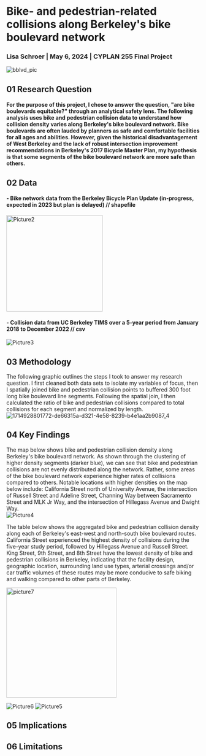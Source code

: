 # Bike- and pedestrian-related collisions along Berkeley's bike boulevard network
### Lisa Schroer | May 6, 2024 | CYPLAN 255 Final Project

![bblvd_pic](https://github.com/lisa-schroer/cp255-final-project/assets/157168522/c1f9f7fa-c059-49f4-b327-6ac8cc7ff707)

## 01 Research Question
#### For the purpose of this project, I chose to answer the question, "are bike boulevards equitable?" through an analytical safety lens. The following analysis uses bike and pedestrian collision data to understand how collision density varies along Berkeley's bike boulevard network. Bike boulevards are often lauded by planners as safe and comfortable facilities for all ages and abilities. However, given the historical disadvantagement of West Berkeley and the lack of robust intersection improvement recommendations in Berkeley's 2017 Bicycle Master Plan, my hypothesis is that some segments of the bike boulevard network are more safe than others.  

## 02 Data
#### - Bike network data from the Berkeley Bicycle Plan Update (in-progress, expected in 2023 but plan is delayed) // shapefile
<img width="251" alt="Picture2" src="https://github.com/lisa-schroer/cp255-final-project/assets/157168522/b7c0c183-cd41-4537-8500-d4b03d0fc389">

#### - Collision data from UC Berkeley TIMS over a 5-year period from January 2018 to December 2022 // csv
![Picture3](https://github.com/lisa-schroer/cp255-final-project/assets/157168522/8f5f4970-88cd-4093-99cf-6c7f3745a288)

## 03 Methodology
The following graphic outlines the steps I took to answer my research question. I first cleaned both data sets to isolate my variables of focus, then I spatially joined bike and pedestrian collision points to buffered 300 foot long bike boulevard line segments. Following the spatial join, I then calculated the ratio of bike and pedestrian collisions compared to total collisions for each segment and normalized by length. 
![1714928801772-de66315a-d321-4e58-8239-b4e1aa2b9087_4](https://github.com/lisa-schroer/cp255-final-project/assets/157168522/d5bf9182-43b0-45fd-b87b-6e11062e549b)

## 04 Key Findings
The map below shows bike and pedestrian collision density along Berkeley's bike boulevard network. As shown through the clustering of higher density segments (darker blue), we can see that bike and pedestrian collisions are not evenly distributed along the network. Rather, some areas of the bike boulevard network experience higher rates of collisions compared to others. Notable locations with higher densities on the map below include: California Street north of University Avenue, the intersection of Russell Street and Adeline Street, Channing Way between Sacramento Street and MLK Jr Way, and the intersection of Hillegass Avenue and Dwight Way.  
![Picture4](https://github.com/lisa-schroer/cp255-final-project/assets/157168522/2325ec35-b3ee-4e09-9838-a17958a90c52)

The table below shows the aggregated bike and pedestrian collision density along each of Berkeley's east-west and north-south bike boulevard routes. California Street experienced the highest density of collisions during the five-year study period, followed by Hillegass Avenue and Russell Street. King Street, 9th Street, and 8th Street have the lowest density of bike and pedestrian collisions in Berkeley, indicating that the facility design, geographic location, surrounding land use types, arterial crossings and/or car traffic volumes of these routes may be more conducive to safe biking and walking compared to other parts of Berkeley.

<img width="287" alt="picture7" src="https://github.com/lisa-schroer/cp255-final-project/assets/157168522/01ddc454-500a-4a01-8f6d-3727b752ee86">


![Picture6](https://github.com/lisa-schroer/cp255-final-project/assets/157168522/19c20b79-6d4d-4388-afd7-f5eb52df8cd7)
![Picture5](https://github.com/lisa-schroer/cp255-final-project/assets/157168522/98f190f2-0370-4ef8-a3f9-58f8f26513c6)

## 05 Implications


## 06 Limitations


